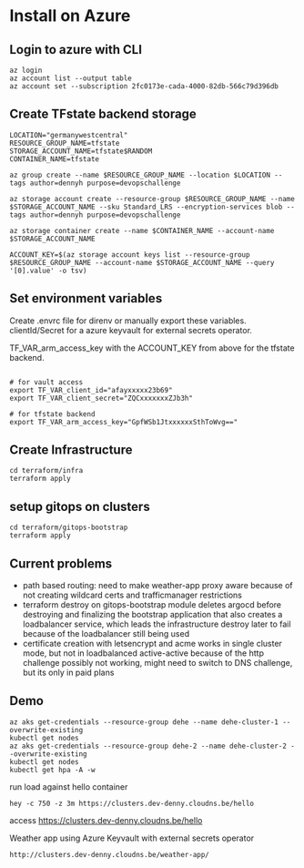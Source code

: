 # Install on Azure

## Login to azure with CLI

```
az login
az account list --output table
az account set --subscription 2fc0173e-cada-4000-82db-566c79d396db
```

## Create TFstate backend storage

```
LOCATION="germanywestcentral"
RESOURCE_GROUP_NAME=tfstate
STORAGE_ACCOUNT_NAME=tfstate$RANDOM
CONTAINER_NAME=tfstate

az group create --name $RESOURCE_GROUP_NAME --location $LOCATION --tags author=dennyh purpose=devopschallenge

az storage account create --resource-group $RESOURCE_GROUP_NAME --name $STORAGE_ACCOUNT_NAME --sku Standard_LRS --encryption-services blob --tags author=dennyh purpose=devopschallenge

az storage container create --name $CONTAINER_NAME --account-name $STORAGE_ACCOUNT_NAME 

ACCOUNT_KEY=$(az storage account keys list --resource-group $RESOURCE_GROUP_NAME --account-name $STORAGE_ACCOUNT_NAME --query '[0].value' -o tsv)
```

## Set environment variables

Create .envrc file for direnv or manually export these variables.
clientId/Secret for a azure keyvault for external secrets operator.

TF_VAR_arm_access_key with the ACCOUNT_KEY from above for the tfstate backend.

```

# for vault access
export TF_VAR_client_id="afayxxxxx23b69"
export TF_VAR_client_secret="ZQCxxxxxxxZJb3h"

# for tfstate backend
export TF_VAR_arm_access_key="GpfWSb1JtxxxxxxSthToWvg=="

```

## Create Infrastructure

```
cd terraform/infra
terraform apply
```

## setup gitops on clusters

```
cd terraform/gitops-bootstrap
terraform apply
```


## Current problems
* path based routing: need to make weather-app proxy aware because of not creating wildcard certs and trafficmanager restrictions
* terraform destroy on gitops-bootstrap module deletes argocd before destroying and finalizing the bootstrap application that also creates a loadbalancer service, which leads the infrastructure destroy later to fail because of the loadbalancer still being used 
* certificate creation with letsencrypt and acme works in single cluster mode, but not in loadbalanced active-active because of the http challenge possibly not working, might need to switch to DNS challenge, but its only in paid plans

## Demo
```
az aks get-credentials --resource-group dehe --name dehe-cluster-1 --overwrite-existing 
kubectl get nodes
az aks get-credentials --resource-group dehe-2 --name dehe-cluster-2 --overwrite-existing 
kubectl get nodes
kubectl get hpa -A -w
```

run load against hello container
```
hey -c 750 -z 3m https://clusters.dev-denny.cloudns.be/hello  
```

access https://clusters.dev-denny.cloudns.be/hello


Weather app using Azure Keyvault with external secrets operator

```
http://clusters.dev-denny.cloudns.be/weather-app/
```
